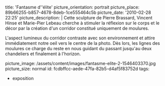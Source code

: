 title: 'Fantasme d''élite'
picture_orientation: portrait
picture_place: 89b66255-b857-4678-8deb-1ce555464c5b
picture_date: '2010-02-28 22:25'
picture_description: |
  Cette sculpture de Pierre Brassard, Vincent Hinse et Marie-Pier Lebeau cherche à stimuler la réflexion sur le corps et le décor par la création d'un corridor constitué uniquement de&nbsp;moulures.
  
  L'aspect lumineux du corridor contraste avec son environnement et attire immédiatement notre oeil vers le centre de la photo. Dès lors, les lignes des moulures ce charge du reste en nous guidant du passant jusqu'au deux chandeliers et finalement à&nbsp;l'horizon.
  
picture_image: /assets/content/images/fantasme-elite-2-1546403370.jpg
picture_size: normal
id: fcdbffcc-aede-47fa-82b5-d4af5f83752d
tags:
  - exposition
